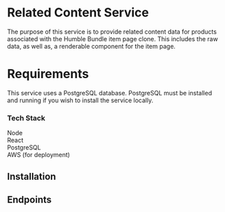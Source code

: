 # Related Content Service

The purpose of this service is to provide related content data for products associated with the Humble Bundle item page clone. This includes the raw data, as well as, a renderable component for the item page.

# Requirements

This service uses a PostgreSQL database. PostgreSQL must be installed and running if you wish to install the service locally.

### Tech Stack

Node\
React\
PostgreSQL\
AWS (for deployment)

## Installation

## Endpoints

